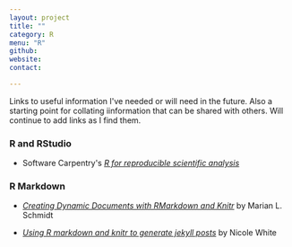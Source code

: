 ```yaml
---
layout: project
title: ""
category: R
menu: "R"
github:
website:
contact:

---
```


Links to useful information I've needed or will need in the future. Also a starting point for collating iinformation that can be shared with others. Will continue to add links as I find them. 

### **R and RStudio**

- Software Carpentry's [_R for reproducible scientific analysis_](http://swcarpentry.github.io/r-novice-gapminder/)

### **R Markdown**

- [_Creating Dynamic Documents with RMarkdown and Knitr_](http://rpubs.com/marschmi/RMarkdown) by Marian L. Schmidt

- [_Using R markdown and knitr to generate jekyll posts_](http://nicolewhite.github.io/2015/02/07/r-blogging-with-rmarkdown-knitr-jekyll.html) by Nicole White

